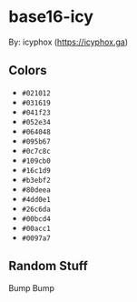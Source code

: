 # base16-icy

By: icyphox (https://icyphox.ga)

## Colors

* `#021012`
* `#031619`
* `#041f23`
* `#052e34`
* `#064048`
* `#095b67`
* `#0c7c8c`
* `#109cb0`
* `#16c1d9`
* `#b3ebf2`
* `#80deea`
* `#4dd0e1`
* `#26c6da`
* `#00bcd4`
* `#00acc1`
* `#0097a7`

## Random Stuff

Bump
Bump
